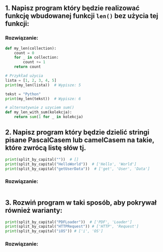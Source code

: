 ## 1. Napisz program który będzie realizować funkcję wbudowanej funkcji `len()` bez użycia tej funkcji:

### Rozwiązanie:
```python
def my_len(collection):
    count = 0
    for _ in collection:
        count += 1
    return count

# Przykład użycia
lista = [1, 2, 3, 4, 5]
print(my_len(lista))  # Wypisze: 5

tekst = "Python"
print(my_len(tekst))  # Wypisze: 6
```

```python
# alternatywnie z uzyciem sum()
def my_len_with_sum(kolekcja):
    return sum(1 for _ in kolekcja)
```

## 2. Napisz program który będzie dzielić stringi pisane PascalCasem lub camelCasem na takie, które zwrócą listę słów tj.

```python
print(split_by_capital(""))  # []
print(split_by_capital("HelloWorld"))  # ['Hello', 'World']
print(split_by_capital("getUserData"))  # ['get', 'User', 'Data']
```
### Rozwiązanie:
```python
```

## 3. Rozwiń program w taki sposób, aby pokrywał również warianty:
```python
print(split_by_capital("PDFLoader"))  # ['PDF', 'Loader']
print(split_by_capital("HTTPRequest")) # ['HTTP', 'Request']
print(split_by_capital("iOS")) # ['i', 'OS']
```

### Rozwiązanie:
```python
```
